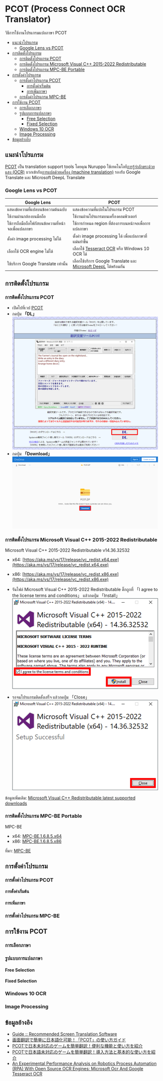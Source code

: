 # PCOT (Process Connect OCR Translator)
วิธีการใช้งานโปรแกรมแปลภาษา PCOT

 - [แนะนำโปรแกรม](#แนะนำโปรแกรม)
   - [Google Lens vs PCOT](#google-lens-vs-pcot)
 - [การติดตั้งโปรแกรม](#การติดตั้งโปรแกรม)
   - [การติดตั้งโปรแกรม PCOT](#การติดตั้งโปรแกรม-pcot)
   - [การติดตั้งโปรแกรม Microsoft Visual C++ 2015-2022 Redistributable](#การติดตั้งโปรแกรม-microsoft-visual-c-2015-2022-redistributable)
   - [การติดตั้งโปรแกรม MPC-BE Portable](#การติดตั้งโปรแกรม-mpc-be-portable)
 - [การตั้งค่าโปรแกรม](#การตั้งค่าโปรแกรม)
   - [การตั้งค่าโปรแกรม PCOT](#การตั้งค่าโปรแกรม-pcot)
     - [การตั้งค่าเริ่มต้น](#การตั้งค่าเริ่มต้น)
     - [การเพิ่มภาษา](#การเพิ่มภาษา)
   - [การตั้งค่าโปรแกรม MPC-BE](#การตั้งค่าโปรแกรม-mpc-be)
 - [การใช้งาน PCOT](#การใช้งาน-pcot)
   - [การเลือกภาษา](#การเลือกภาษา)
   - [รูปแบบการแปลภาษา](#รูปแบบการแปลภาษา)
     - [Free Selection](#free-selection)
     - [Fixed Selection](#fixed-selection)
   - [Windows 10 OCR](#windows-10-ocr)
   - [Image Processing](#image-processing)
 - [ข้อมูลอ้างอิง](#ข้อมูลอ้างอิง)

## แนะนำโปรแกรม

[PCOT](http://www.gc-net.jp/s_54/) เป็น translation support tools โดยคุณ Nuruppo ใช้เทคโนโลยี[การรู้จำอักขระด้วยแสง (OCR)](https://th.wikipedia.org/wiki/การรู้จำอักขระด้วยแสง) บวกเข้ากับ[การแปลด้วยเครื่อง (machine translation)](https://th.wikipedia.org/wiki/การแปลด้วยเครื่อง) รองรับ Google Translate และ Microsoft DeepL Translate

### Google Lens vs PCOT

|Google Lens|PCOT|
|-|-|
|แสดงข้อความที่แปลบนข้อความต้นฉบับ|แสดงข้อความที่แปลในโปรแกรม PCOT|
|ใช้งานผ่านกล้องบนมือถือ|ใช้งานผ่านโปรแกรมบนเครื่องคอมพิวเตอร์|
|ใช้การถือมือถือโฟกัสบนข้อความที่หน้าจอเพื่อแปลภาษา|ใช้การกำหนด region ที่ต้องการบนหน้าจอเพื่อการแปลภาษา|
|ตั้งค่า image processing ไม่ได้|ตั้งค่า image processing ได้ เพื่อแปลภาษาที่แม่นยำขึ้น|
|เลือกใช้ OCR engine ไม่ได้|เลือกใช้ [Tesseract OCR](https://github.com/tesseract-ocr/tesseract) หรือ Windows 10 OCR ได้|
|ใช้บริการ Google Translate เท่านั้น|เลือกใช้บริการ Google Translate และ [Microsoft DeepL](https://www.deepl.com/en/windows-app/) ได้พร้อมกัน|

## การติดตั้งโปรแกรม

### การติดตั้งโปรแกรม PCOT

 - เปิดไปที่เวป [PCOT](http://www.gc-net.jp/s_54/)
 - กดปุ่ม **「DL」**
   ![PCOT_01_Download_01_Button](Pictures/PCOT_01_Download_01_Button.png)
 - กดปุ่ม **「Download」**
   ![PCOT_01_Download_02_Button](Pictures/PCOT_01_Download_02_Button.png)

### การติดตั้งโปรแกรม Microsoft Visual C++ 2015-2022 Redistributable

Microsoft Visual C++ 2015-2022 Redistributable v14.36.32532
 - x64: [https://aka.ms/vs/17/release/vc_redist.x64.exe](https://aka.ms/vs/17/release/vc_redist.x64.exe)
 - x86: [https://aka.ms/vs/17/release/vc_redist.x86.exe](https://aka.ms/vs/17/release/vc_redist.x86.exe)

 - รันไฟล์ Microsoft Visual C++ 2015-2022 Redistributable ติ๊กถูกที่ 「I agree to the license terms and conditions」 แล้วกดปุ่ม 「Install」
   ![Microsoft_01_Setup_01](Pictures/Microsoft_01_Setup_01.png)
 - รอจนโปรแกรมติดตั้งเสร็จ แล้วกดปุ่ม 「Close」
   ![Microsoft_01_Setup_03](Pictures/Microsoft_01_Setup_03.png)

ข้อมูลเพิ่มเติม: [Microsoft Visual C++ Redistributable latest supported downloads](https://learn.microsoft.com/en-us/cpp/windows/latest-supported-vc-redist?view=msvc-170)

### การติดตั้งโปรแกรม MPC-BE Portable

MPC-BE
 - x64: [MPC-BE.1.6.8.5.x64](https://www.videohelp.com/download/MPC-BE.1.6.8.5.x64.7z)
 - x86: [MPC-BE.1.6.8.5.x86](https://www.videohelp.com/download/MPC-BE.1.6.8.5.x86.7z)

ที่มา: [MPC-BE](https://www.videohelp.com/software/MPC-BE)

## การตั้งค่าโปรแกรม

### การตั้งค่าโปรแกรม PCOT

#### การตั้งค่าเริ่มต้น

#### การเพิ่มภาษา

### การตั้งค่าโปรแกรม MPC-BE

## การใช้งาน PCOT

### การเลือกภาษา

### รูปแบบการแปลภาษา

#### Free Selection

#### Fixed Selection

### Windows 10 OCR

### Image Processing

## ข้อมูลอ้างอิง
 - [Guide :: Recommended Screen Translation Software](https://steamcommunity.com/sharedfiles/filedetails/?id=2847675160)
 - [画面翻訳で簡単に日本語化可能！「PCOT」の使い方ガイド](https://steamcommunity.com/sharedfiles/filedetails/?id=2649183272)
 - [PCOTで日本未対応のゲームを簡単翻訳！便利な機能と使い方を紹介](https://yamachannel-blog.com/game-translation/)
 - [PCOTで日本語未対応のゲームを簡単翻訳！導入方法と基本的な使い方を紹介](https://yamachannel-blog.com/game-translation-pcot/)
 - [An Experimental Performance Analysis on Robotics Process Automation (RPA) With Open Source OCR Engines: Microsoft Ocr And Google Tesseract OCR](https://iopscience.iop.org/article/10.1088/1757-899X/1059/1/012004)

